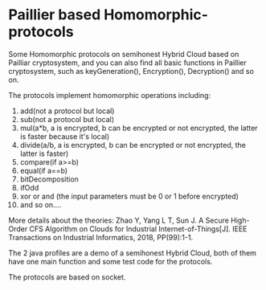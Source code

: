 # Paillier based Homomorphic-protocols
Some Homomorphic protocols on semihonest Hybrid Cloud based on Pailliar cryptosystem, and you can also find all basic functions in Paillier cryptosystem, such as keyGeneration(), Encryption(), Decryption() and so on.

The protocols implement homomorphic operations including:
1. add(not a protocol but local)
2. sub(not a protocol but local)
3. mul(a*b, a is encrypted, b can be encrypted or not encrypted, the latter is faster because it's local)
4. divide(a/b, a is encrypted, b can be encrypted or not encrypted, the latter is faster)
5. compare(if a>=b)
6. equal(if a==b)
7. bitDecomposition
8. ifOdd
9. xor or and (the input parameters must be 0 or 1 before encrypted)
10. and so on....

More details about the theories:
Zhao Y, Yang L T, Sun J. A Secure High-Order CFS Algorithm on Clouds for Industrial Internet-of-Things[J]. IEEE Transactions on Industrial Informatics, 2018, PP(99):1-1.

The 2 java profiles are a demo of a semihonest Hybrid Cloud, both of them have one main function and some test code for the protocols.

The protocols are based on socket.

